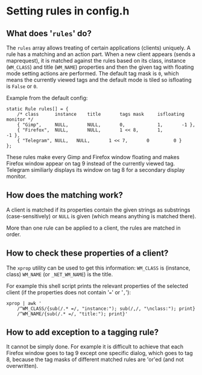 Setting rules in config.h
=========================

What does '`rules`' do?
-----------------------
The `rules` array allows treating of certain applications (clients) uniquely. 
A rule has a matching and an action part. When a new client appears (sends
a maprequest), it is matched against the rules based on its class, instance
(`WM_CLASS`) and title (`WM_NAME`) properties and then the given tag with 
floating mode setting actions are performed. The default tag mask is `0`, which
means the currently viewed tags and the default mode is tiled so isfloating is
`False` or `0`.

Example from the default config:

	static Rule rules[] = {
		/* class      instance    title       tags mask     isfloating   monitor */
		{ "Gimp",     NULL,       NULL,       0,            1, 		 -1 },
		{ "Firefox",  NULL,       NULL,       1 << 8,       1,        	 -1 },
		{ "Telegram", NULL,	  NULL,	      1 << 7,	    0		  0 }
	};

These rules make every Gimp and Firefox window floating and makes Firefox
window appear on tag 9 instead of the currently viewed tag.
Telegram similiarly displays its window on tag 8 for a secondary display  
monitor.

How does the matching work?
---------------------------
A client is matched if its properties contain the given strings as substrings
(case-sensitively) or `NULL` is given (which means anything is matched there).

More than one rule can be applied to a client, the rules are matched in order.

How to check these properties of a client?
------------------------------------------
The `xprop` utility can be used to get this information:
`WM_CLASS` is (instance, class) `WM_NAME` (or `_NET_WM_NAME`) is the title.

For example this shell script prints the relevant properties of the selected
client (if the properties does not contain '`=`' or '`,`'):

	xprop | awk '
		/^WM_CLASS/{sub(/.* =/, "instance:"); sub(/,/, "\nclass:"); print}
		/^WM_NAME/{sub(/.* =/, "title:"); print}'

How to add exception to a tagging rule?
---------------------------------------
It cannot be simply done. For example it is difficult to achieve that each
Firefox window goes to tag 9 except one specific dialog, which goes to tag 8,
because the tag masks of different matched rules are 'or'ed (and not overwritten).

